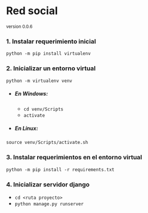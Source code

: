# Red social
<sub>
    version 0.0.6
</sub>

### 1. Instalar requerimiento inicial
`python -m pip install virtualenv`

### 2. Inicializar un entorno virtual
`python -m virtualenv venv`

- ##### En Windows:
    - `cd venv/Scripts`
    - `activate`

- ##### En Linux:
`source venv/Scripts/activate.sh`


### 3. Instalar requerimientos en el entorno virtual

`python -m pip install -r requirements.txt`

### 4. Inicializar servidor django
- `cd <ruta proyecto>`
- `python manage.py runserver`


